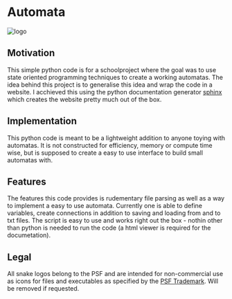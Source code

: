 # Automata
![logo](_static/Logo.png=300x300)
## Motivation
This simple python code is for a schoolproject where the goal was to use state oriented programming techniques to create a working automatas.  The idea behind this project is to generalise this idea and wrap the code in a website.  I acchieved this using the python documentation generator [sphinx](https://www.sphinx-doc.org/en/master/) which creates the website pretty much out of the box.

## Implementation
This python code is meant to be a lightweight addition to anyone toying with automatas.  It is not constructed for efficiency, memory or compute time wise, but is supposed to create a easy to use interface to build small automatas with.

## Features
The features this code provides is rudementary file parsing as well as a way to implement a easy to use automata.  Currently one is able to define variables, create connections in addition to saving and loading from and to txt files.  The script is easy to use and works right out the box - nothin other than python is needed to run the code (a html viewer is required for the documetation).

## Legal
All snake logos belong to the PSF and are intended for non-commercial use as icons for files and executables as specified by the [PSF Trademark](https://www.python.org/psf/trademarks/).  Will be removed if requested.